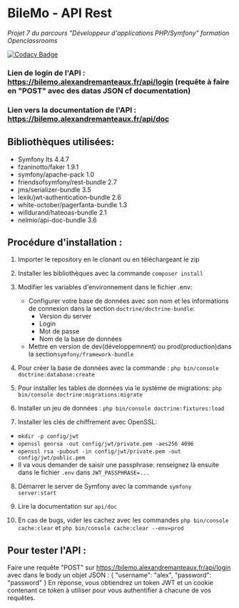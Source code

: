 # BileMo - API Rest
*Projet 7 du parcours "Développeur d'applications PHP/Symfony" formation Openclassrooms*<br />

[![Codacy Badge](https://app.codacy.com/project/badge/Grade/6fd3074c86ea425eb6d449e3ac83a3e3)](https://www.codacy.com/manual/alexdev06/BileMo?utm_source=github.com&amp;utm_medium=referral&amp;utm_content=alexdev06/BileMo&amp;utm_campaign=Badge_Grade)

### Lien de login de l'API : https://bilemo.alexandremanteaux.fr/api/login (requête à faire en "POST" avec des datas JSON cf documentation)
### Lien vers la documentation de l'API : https://bilemo.alexandremanteaux.fr/api/doc

## Bibliothèques utilisées:
- Symfony lts 4.4.7
- fzaninotto/faker 1.9.1
- symfony/apache-pack 1.0
- friendsofsymfony/rest-bundle 2.7
- jms/serializer-bundle  3.5
- lexik/jwt-authentication-bundle 2.6
- white-october/pagerfanta-bundle 1.3
- willdurand/hateoas-bundle 2.1
- nelmio/api-doc-bundle 3.6

## Procédure d'installation :
1. Importer le repository en le clonant ou en téléchargeant le zip

2. Installer les bibliothèques avec la commande `composer install`

3. Modifier les variables d'environnement dans le fichier .env: 
    * Configurer votre base de données avec son nom et les informations de connexion dans la section `doctrine/doctrine-bundle`:
      * Version du server
      * Login
      * Mot de passe
      * Nom de la base de données
    * Mettre en version de dev(développemnent) ou prod(production)dans la section`symfony/framework-bundle `
    
4. Pour créer la base de données avec la commande : `php bin/console doctrine:database:create`

5. Pour installer les tables de données via le système de migrations: `php bin/console doctrine:migrations:migrate`

6. Installer un jeu de données : `php bin/console doctrine:fixtures:load`

7. Installer les clés de chiffrement avec OpenSSL: <br />
  * `mkdir -p config/jwt`<br />
  * `openssl genrsa -out config/jwt/private.pem -aes256 4096`
  * `openssl rsa -pubout -in config/jwt/private.pem -out config/jwt/public.pem`
  * Il va vous demander de saisir une passphrase: renseignez là ensuite dans le fichier `.env` dans `JWT_PASSPHRASE=...`

8. Démarrer le server de Symfony avec la commande `symfony server:start`

9. Lire la documentation sur `api/doc`

10. En cas de bugs, vider les cachez avec les commandes `php bin/console cache:clear` et `php bin/console cache:clear --env=prod`

## Pour tester l'API :
Faire une requête "POST" sur https://bilemo.alexandremanteaux.fr/api/login avec dans le body un objet JSON : {
  "username": "alex",
  "password": "password"
}
En réponse, vous obtiendrez un token JWT et un cookie contenant ce token à utiliser pour vous authentifier à chacune de vos requêtes.
